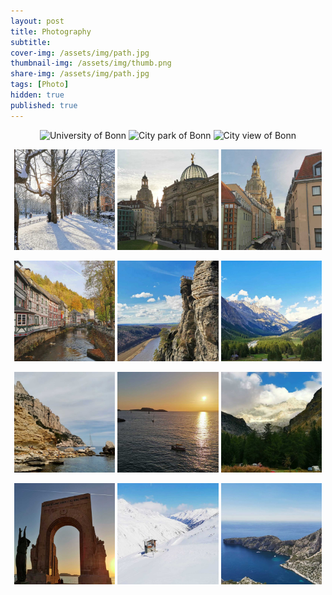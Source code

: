 ```yaml
---
layout: post
title: Photography
subtitle: 
cover-img: /assets/img/path.jpg
thumbnail-img: /assets/img/thumb.png
share-img: /assets/img/path.jpg
tags: [Photo]
hidden: true
published: true
---
```




<p align="middle">
  <img src="{{site.baseurl}}/assets/img/photos/uni.jpg" width="32%" alt="University of Bonn" />
  <img src="{{site.baseurl}}/assets/img/photos/Bonn2.jpg" width="32%" alt="City park of Bonn"/> 
  <img src="{{site.baseurl}}/assets/img/photos/Bonn3.jpg" width="32%" alt="City view of Bonn"/> 
</p>

<p align="middle">
  <img src="/assets/img/photos/Bonn1.jpg" width="32%" alt="Winter view of Bonn" />
  <img src="/assets/img/photos/Dresden1.jpg" width="32%" alt="Dresden" />
  <img src="/assets/img/photos/Dresden2.jpg" width="32%" alt="Dresden"/>
</p>

<p align="middle">
  <img src="/assets/img/photos/1.jpg" width="32%" alt="Small town" />
  <img src="/assets/img/photos/Dresden3.jpg" width="32%" alt="Dresden"/> 
  <img src="/assets/img/photos/3.jpg" width="32%" alt="Alps" />
</p>

<p align="middle">
  <img src="/assets/img/photos/5.jpg" width="32%" alt="Marseille" />
  <img src="/assets/img/photos/6.jpg" width="32%" alt="Marseille"/> 
  <img src="/assets/img/photos/4.jpg" width="32%" alt="Alps"/> 
</p>

<p align="middle">
  <img src="/assets/img/photos/7.jpg" width="32%" alt="Marseille" />
  <img src="/assets/img/photos/2.jpg" width="32%" alt="Alps"/> 
  <img src="/assets/img/photos/8.jpg" width="32%" alt="Marseille"/> 
</p>
